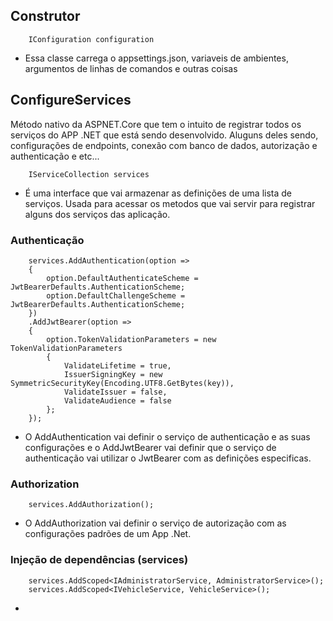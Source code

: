 
## Construtor
```
    IConfiguration configuration
```
* Essa classe carrega o appsettings.json, variaveis de ambientes, argumentos de linhas de comandos e outras coisas

## ConfigureServices
Método nativo da ASPNET.Core que tem o intuito de registrar todos os serviços do APP .NET que está sendo desenvolvido. Aluguns deles sendo, configurações de endpoints, conexão com banco de dados, autorização e authenticação e etc...

```
    IServiceCollection services
```
* É uma interface que vai armazenar as definições de uma lista de serviços. Usada para acessar os metodos que vai servir para registrar alguns dos serviços das aplicação.

### Authenticação
```
    services.AddAuthentication(option =>
    {
        option.DefaultAuthenticateScheme = JwtBearerDefaults.AuthenticationScheme;
        option.DefaultChallengeScheme = JwtBearerDefaults.AuthenticationScheme;
    })
    .AddJwtBearer(option =>
    {
        option.TokenValidationParameters = new TokenValidationParameters
        {
            ValidateLifetime = true,
            IssuerSigningKey = new SymmetricSecurityKey(Encoding.UTF8.GetBytes(key)),
            ValidateIssuer = false,
            ValidateAudience = false
        };
    });
```
* O AddAuthentication vai definir o serviço de authenticação e as suas configurações e o AddJwtBearer vai definir que o serviço de authenticação vai utilizar o JwtBearer com as definições especificas.

### Authorization  
```
    services.AddAuthorization();
```
* O AddAuthorization vai definir o serviço de autorização com as configurações padrões de um App .Net.

### Injeção de dependências (services)
```
    services.AddScoped<IAdministratorService, AdministratorService>();
    services.AddScoped<IVehicleService, VehicleService>();
```
* 
